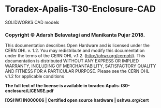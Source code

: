 # Toradex-Apalis-T30-Enclosure-CAD
SOLIDWORKS CAD models

### Copyright © Adarsh Belavatagi and Manikanta Pujar 2018.

This documentation describes Open Hardware and is licensed under the CERN OHL v. 1.2. You may redistribute and modify this documentation under the terms of the CERN OHL v.1.2. (http://ohwr.org/cernohl). This documentation is distributed WITHOUT ANY EXPRESS OR IMPLIED WARRANTY, INCLUDING OF MERCHANTABILITY, SATISFACTORY QUALITY AND FITNESS FOR A PARTICULAR PURPOSE. Please see the CERN OHL v.1.2 for applicable conditions

**The full text of the license is available in toradex-Apalis-t30-enclosure/LICENSE.pdf**

**[OSHW] IN000006 | Certified open source hardware | oshwa.org/cert**
